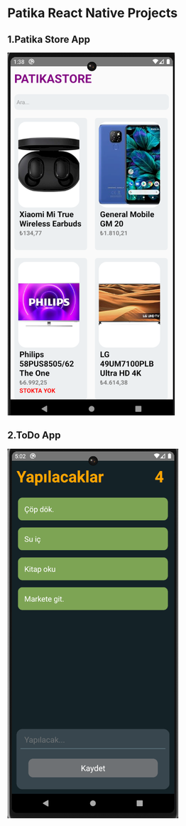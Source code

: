 # Patika React Native Projects

## 1.Patika Store App

<img src='./screenshots/patistore.png'/>

## 2.ToDo App

<img src='./screenshots/toDo.png' />
